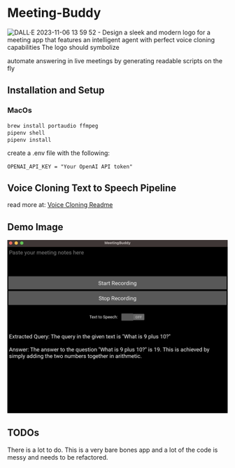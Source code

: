 # Meeting-Buddy

![DALL·E 2023-11-06 13 59 52 - Design a sleek and modern logo for a meeting app that features an intelligent agent with perfect voice cloning capabilities  The logo should symbolize](https://github.com/AndreSlavescu/Meeting-Buddy/assets/51034490/05164111-1b43-4655-a4b1-d9d1706f32ee)

automate answering in live meetings by generating readable scripts on the fly

## Installation and Setup

### MacOs

```
brew install portaudio ffmpeg
pipenv shell
pipenv install
```

create a .env file with the following:

```
OPENAI_API_KEY = "Your OpenAI API token"
```

## Voice Cloning Text to Speech Pipeline

read more at: [Voice Cloning Readme](voice_cloning/README.md)

## Demo Image

![Alt text](docs/image.png)

## TODOs

There is a lot to do. This is a very bare bones app and a lot of the code is messy and needs to be refactored.
